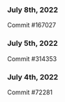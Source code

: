 ### July 8th, 2022

Commit #167027

### July 5th, 2022

Commit #314353


### July 4th, 2022

Commit #72281
